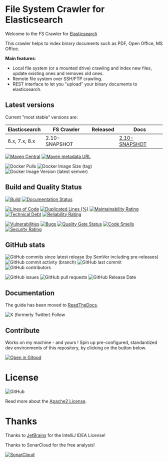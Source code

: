 # File System Crawler for Elasticsearch

Welcome to the FS Crawler for [Elasticsearch](https://elastic.co/)

This crawler helps to index binary documents such as PDF, Open Office, MS Office.

**Main features**:

* Local file system (or a mounted drive) crawling and index new files, update existing ones and removes old ones.
* Remote file system over SSH/FTP crawling.
* REST interface to let you "upload" your binary documents to elasticsearch.

## Latest versions

Current "most stable" versions are:

| Elasticsearch | FS Crawler    | Released   | Docs                                                                          |
|---------------|---------------|------------|-------------------------------------------------------------------------------|
| 6.x, 7.x, 8.x | 2.10-SNAPSHOT |            | [2.10-SNAPSHOT](https://fscrawler.readthedocs.io/en/latest/)                  |

[![Maven Central](https://img.shields.io/maven-central/v/fr.pilato.elasticsearch.crawler/fscrawler-distribution)](https://repo1.maven.org/maven2/fr/pilato/elasticsearch/crawler/fscrawler-distribution/)
[![Maven metadata URL](https://img.shields.io/maven-metadata/v?metadataUrl=https%3A%2F%2Fs01.oss.sonatype.org%2Fcontent%2Frepositories%2Fsnapshots%2Ffr%2Fpilato%2Felasticsearch%2Fcrawler%2Ffscrawler-distribution%2Fmaven-metadata.xml&label=Latest%20SNAPSHOT&link=https%3A%2F%2Fs01.oss.sonatype.org%2Fcontent%2Frepositories%2Fsnapshots%2Ffr%2Fpilato%2Felasticsearch%2Fcrawler%2Ffscrawler-distribution%2F)](https://s01.oss.sonatype.org/content/repositories/snapshots/fr/pilato/elasticsearch/crawler/fscrawler-distribution/)

![Docker Pulls](https://img.shields.io/docker/pulls/dadoonet/fscrawler)
![Docker Image Size (tag)](https://img.shields.io/docker/image-size/dadoonet/fscrawler/2.10-SNAPSHOT?label=Docker%20image%20size)
![Docker Image Version (latest semver)](https://img.shields.io/docker/v/dadoonet/fscrawler)

## Build and Quality Status

[![Build](https://github.com/dadoonet/fscrawler/actions/workflows/maven.yml/badge.svg)](https://github.com/dadoonet/fscrawler/actions/workflows/maven.yml)
[![Documentation Status](https://readthedocs.org/projects/fscrawler/badge/?version=latest)](https://fscrawler.readthedocs.io/en/latest/?badge=latest)

[![Lines of Code](https://sonarcloud.io/api/project_badges/measure?project=dadoonet_fscrawler&metric=ncloc)](https://sonarcloud.io/summary/new_code?id=dadoonet_fscrawler)
[![Duplicated Lines (%)](https://sonarcloud.io/api/project_badges/measure?project=dadoonet_fscrawler&metric=duplicated_lines_density)](https://sonarcloud.io/summary/new_code?id=dadoonet_fscrawler)
[![Maintainability Rating](https://sonarcloud.io/api/project_badges/measure?project=dadoonet_fscrawler&metric=sqale_rating)](https://sonarcloud.io/summary/new_code?id=dadoonet_fscrawler)
[![Technical Debt](https://sonarcloud.io/api/project_badges/measure?project=dadoonet_fscrawler&metric=sqale_index)](https://sonarcloud.io/summary/new_code?id=dadoonet_fscrawler)
[![Reliability Rating](https://sonarcloud.io/api/project_badges/measure?project=dadoonet_fscrawler&metric=reliability_rating)](https://sonarcloud.io/summary/new_code?id=dadoonet_fscrawler)

[![Vulnerabilities](https://sonarcloud.io/api/project_badges/measure?project=dadoonet_fscrawler&metric=vulnerabilities)](https://sonarcloud.io/summary/new_code?id=dadoonet_fscrawler)
[![Bugs](https://sonarcloud.io/api/project_badges/measure?project=dadoonet_fscrawler&metric=bugs)](https://sonarcloud.io/summary/new_code?id=dadoonet_fscrawler)
[![Quality Gate Status](https://sonarcloud.io/api/project_badges/measure?project=dadoonet_fscrawler&metric=alert_status)](https://sonarcloud.io/summary/new_code?id=dadoonet_fscrawler)
[![Code Smells](https://sonarcloud.io/api/project_badges/measure?project=dadoonet_fscrawler&metric=code_smells)](https://sonarcloud.io/summary/new_code?id=dadoonet_fscrawler)
[![Security Rating](https://sonarcloud.io/api/project_badges/measure?project=dadoonet_fscrawler&metric=security_rating)](https://sonarcloud.io/summary/new_code?id=dadoonet_fscrawler)

## GitHub stats

![GitHub commits since latest release (by SemVer including pre-releases)](https://img.shields.io/github/commits-since/dadoonet/fscrawler/latest/master)
![GitHub commit activity (branch)](https://img.shields.io/github/commit-activity/t/dadoonet/fscrawler)
![GitHub last commit](https://img.shields.io/github/last-commit/dadoonet/fscrawler)
![GitHub contributors](https://img.shields.io/github/contributors/dadoonet/fscrawler)

![GitHub issues](https://img.shields.io/github/issues/dadoonet/fscrawler)
![GitHub pull requests](https://img.shields.io/github/issues-pr/dadoonet/fscrawler)
![GitHub Release Date](https://img.shields.io/github/release-date/dadoonet/fscrawler)

## Documentation

The guide has been moved to [ReadTheDocs](https://fscrawler.readthedocs.io/en/latest/).

![X (formerly Twitter) Follow](https://img.shields.io/twitter/follow/dadoonet)

## Contribute

Works on my machine - and yours ! Spin up pre-configured, standardized dev environments of this repository, by clicking on the button below.

[![Open in Gitpod](https://gitpod.io/button/open-in-gitpod.svg)](https://gitpod.io/#/https://github.com/dadoonet/fscrawler)

# License

![GitHub](https://img.shields.io/github/license/dadoonet/fscrawler)

Read more about the [Apache2 License](https://fscrawler.readthedocs.io/en/latest/index.html#license).

# Thanks

Thanks to [JetBrains](https://www.jetbrains.com/?from=FSCrawler) for the IntelliJ IDEA License!

Thanks to SonarCloud for the free analysis!

[![SonarCloud](https://sonarcloud.io/images/project_badges/sonarcloud-white.svg)](https://sonarcloud.io/summary/new_code?id=dadoonet_fscrawler)
